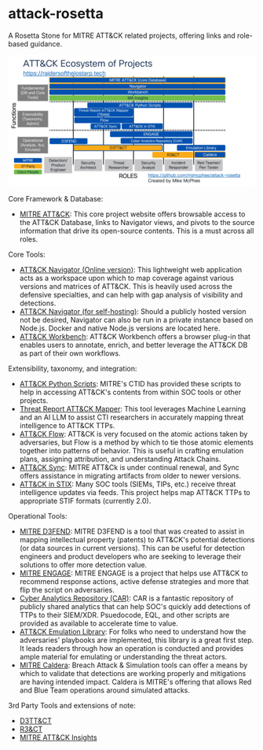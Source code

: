 # attack-rosetta
A Rosetta Stone for MITRE ATT&amp;CK related projects, offering links and role-based guidance.

<img src="ATT&CK_Ecosystem.jpg" width=800>

Core Framework & Database:
- [MITRE ATT&CK](https://attack.mitre.org): This core project website offers browsable access to the ATT&CK Database, links to Navigator views, and pivots to the source information that drive its open-source contents. This is a must across all roles.

Core Tools:
- [ATT&CK Navigator (Online version)](https://mitre-attack.github.io/attack-navigator/): This lightweight web application acts as a workspace upon which to map coverage against various versions and matrices of ATT&CK. This is heavily used across the defensive specialties, and can help with gap analysis of visibility and detections.
- [ATT&CK Navigator (for self-hosting)](https://github.com/mitre-attack/attack-navigator): Should a publicly hosted version not be desired, Navigator can also be run in a private instance based on Node.js. Docker and native Node.js versions are located here.
- [ATT&CK Workbench](https://mitre-engenuity.org/cybersecurity/center-for-threat-informed-defense/our-work/attck-workbench/): ATT&CK Workbench offers a browser plug-in that enables users to annotate, enrich, and better leverage the ATT&CK DB as part of their own workflows.

Extensibility, taxonomy, and integration:
- [ATT&CK Python Scripts](https://github.com/mitre-attack/mitreattack-python): MITRE's CTID has provided these scripts to help in accessing ATT&CK's contents from within SOC tools or other projects.
- [Threat Report ATT&CK Mapper](https://mitre-engenuity.org/cybersecurity/center-for-threat-informed-defense/our-work/threat-report-attck-mapper-tram/): This tool leverages Machine Learning and an AI LLM to assist CTI researchers in accurately mapping threat intelligence to ATT&CK TTPs.
- [ATT&CK Flow](https://center-for-threat-informed-defense.github.io/attack-flow/): ATT&CK is very focused on the atomic actions taken by adversaries, but Flow is a method by which to tie those atomic elements together into patterns of behavior. This is useful in crafting emulation plans, assigning attribution, and understanding Attack Chains.
- [ATT&CK Sync](https://center-for-threat-informed-defense.github.io/attack-sync/): MITRE ATT&Ck is under continual renewal, and Sync offers assistance in migrating artifacts from older to newer versions.
- [ATT&CK in STIX](https://github.com/mitre/cti): Many SOC tools (SIEMs, TIPs, etc.) receive threat intelligence updates via feeds. This project helps map ATT&CK TTPs to appropriate STIF formats (currently 2.0). 

Operational Tools:
- [MITRE D3FEND](https://d3fend.mitre.org/): MITRE D3FEND is a tool that was created to assist in mapping intellectual property (patents) to ATT&CK's potential detections (or data sources in current versions). This can be useful for detection engineers and product developers who are seeking to leverage their solutions to offer more detection value.
- [MITRE ENGAGE](https://engage.mitre.org/): MITRE ENGAGE is a project that helps use ATT&CK to recommend response actions, active defense strategies and more that flip the script on adversaries.
- [Cyber Analytics Repository (CAR)](https://car.mitre.org/): CAR is a fantastic repository of publicly shared analytics that can help SOC's quickly add detections of TTPs to their SIEM/XDR. Psuedocode, EQL, and other scripts are provided as available to accelerate time to value.
- [ATT&CK Emulation Library](https://github.com/center-for-threat-informed-defense/adversary_emulation_library): For folks who need to understand how the adversaries' playbooks are implemented, this library is a great first step. It leads readers through how an operation is conducted and provides ample material for emulating or understanding the threat actors.
- [MITRE Caldera](https://caldera.mitre.org/): Breach Attack & Simulation tools can offer a means by which to validate that detections are working properly and mitigations are having intended impact. Caldera is MITRE's offering that allows Red and Blue Team operations around simulated attacks.

3rd Party Tools and extensions of note:
- [D3TT&CT](https://github.com/rabobank-cdc/DeTTECT)
- [R3&CT](https://atc-project.github.io/atc-react/)
- [MITRE ATT&CK Insights](https://ma-insights.vercel.app/overview)
